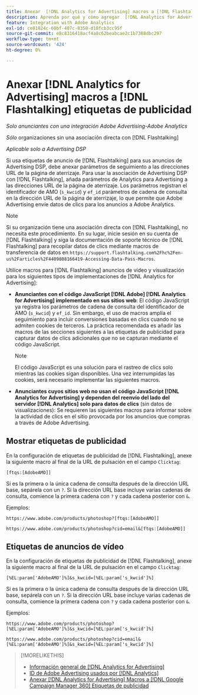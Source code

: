 ```yaml
---
title: Anexar  [!DNL Analytics for Advertising] macros a [!DNL Flashtalking] etiquetas de publicidad
description: Aprenda por qué y cómo agregar  [!DNL Analytics for Advertising] macros a sus [!DNL Flashtalking] etiquetas de publicidad
feature: Integration with Adobe Analytics
exl-id: ce81824c-60bf-487c-8358-d18fcb3cc95f
source-git-commit: e8c8316418acf4a8c62beabcae2c1b7388dbc297
workflow-type: tm+mt
source-wordcount: '424'
ht-degree: 0%

---
```


# Anexar [!DNL Analytics for Advertising] macros a [!DNL Flashtalking] etiquetas de publicidad

*Solo anunciantes con una integración Adobe Advertising-Adobe Analytics*

*Sólo* organizaciones sin una asociación directa con [!DNL Flashtalking]

*Aplicable solo a Advertising DSP*

Si usa etiquetas de anuncio de [!DNL Flashtalking] para sus anuncios de Advertising DSP, debe anexar parámetros de seguimiento a las direcciones URL de la página de aterrizaje. Para usar la asociación de Advertising DSP con [!DNL Flashtalking], añada parámetros de Analytics para Advertising a las direcciones URL de la página de aterrizaje. Los parámetros registran el identificador de AMO (`s_kwcid`) y `ef_id` parámetros de cadena de consulta en la dirección URL de la página de aterrizaje, lo que permite que Adobe Advertising envíe datos de clics para los anuncios a Adobe Analytics.

>[!NOTE]
>
>Si su organización tiene una asociación directa con [!DNL Flashtalking], no necesita este procedimiento. En su lugar, inicie sesión en su cuenta de [!DNL Flashtalking] y siga la documentación de soporte técnico de [!DNL Flashtalking] para recopilar datos de clics mediante macros de transferencia de datos en `https://support.flashtalking.com%2Fhc%2Fen-us%2Farticles%2F4409808166419-Accessing-Data-Pass-Macros`.

Utilice macros para [!DNL Flashtalking] anuncios de vídeo y visualización para los siguientes tipos de implementaciones de [!DNL Analytics for Advertising]:

* **Anunciantes con el código JavaScript [!DNL Adobe] [!DNL Analytics for Advertising] implementado en sus sitios web**: El código JavaScript ya registra los parámetros de cadena de consulta del identificador de AMO (`s_kwcid`) y `ef_id`. Sin embargo, el uso de macros amplía el seguimiento para incluir conversiones basadas en clics cuando no se admiten cookies de terceros. La práctica recomendada es añadir las macros de las secciones siguientes a las etiquetas de publicidad para capturar datos de clics adicionales que no se capturan mediante el código JavaScript.

  >[!NOTE]
  >
  >El código JavaScript es una solución para el rastreo de clics solo mientras las cookies sigan disponibles. Una vez interrumpidas las cookies, será necesario implementar las siguientes macros.

* **Anunciantes cuyos sitios web no usan el código JavaScript [!DNL Analytics for Advertising] y dependen del reenvío del lado del servidor [!DNL Analytics] solo para datos de clics** (sin datos de visualizaciones): Se requieren las siguientes macros para informar sobre la actividad de clics en el sitio provocada por los anuncios que compras a través de Adobe Advertising.

## Mostrar etiquetas de publicidad

En la configuración de etiquetas de publicidad de [!DNL Flashtalking], anexe la siguiente macro al final de la URL de pulsación en el campo `Clicktag`:

```
[ftqs:[AdobeAMO]]
```

Si es la primera o la única cadena de consulta después de la dirección URL base, sepárela con un `?`. Si la dirección URL base incluye varias cadenas de consulta, comience la primera cadena con `?` y cada cadena posterior con `&`.

Ejemplos:

`https://www.adobe.com/products/photoshop?[ftqs:[AdobeAMO]]`

`https://www.adobe.com/products/photoshop?cid=email&[ftqs:[AdobeAMO]]`

## Etiquetas de anuncios de vídeo

En la configuración de etiquetas de publicidad de [!DNL Flashtalking], anexe la siguiente macro al final de la URL de pulsación en el campo `Clicktag`:

```
[%EL:param['AdobeAMO']%]&s_kwcid=[%EL:param['s_kwcid']%]
```

Si es la primera o la única cadena de consulta después de la dirección URL base, sepárela con un `?`. Si la dirección URL base incluye varias cadenas de consulta, comience la primera cadena con `?` y cada cadena posterior con `&`.

Ejemplos:

`https://www.adobe.com/products/photoshop?[%EL:param['AdobeAMO']%]&s_kwcid=[%EL:param['s_kwcid']%]`

`https://www.adobe.com/products/photoshop?cid=email&[%EL:param['AdobeAMO']%]&s_kwcid=[%EL:param['s_kwcid']%]`

>[!MORELIKETHIS]
>
>* [Información general de [!DNL Analytics for Advertising]](overview.md)
>* [ID de Adobe Advertising usados por [!DNL Analytics]](/help/integrations/analytics/ids.md)
>* [Anexar [!DNL Analytics for Advertising] Macros a [!DNL Google Campaign Manager 360] Etiquetas de publicidad](/help/integrations/analytics/macros-google-campaign-manager.md)

